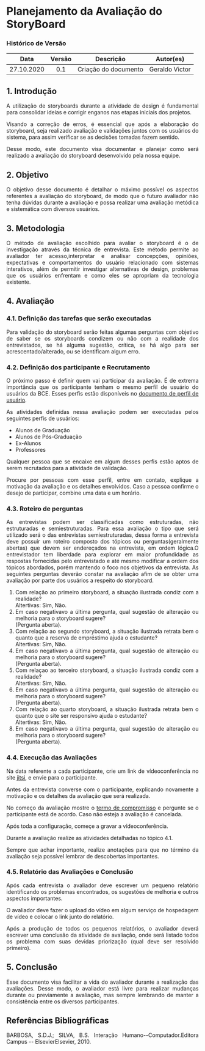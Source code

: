 # Planejamento da Avaliação do StoryBoard

### Histórico de Versão

|    Data    | Versão |      Descrição       |   Autor(es)    |
| :--------: | :----: | :------------------: | :------------: |
| 27.10.2020 |  0.1   | Criação do documento | Geraldo Victor |

<div align="justify">

## 1. Introdução

A utilização de storyboards durante a atividade de design é fundamental para consolidar ideias e corrigir enganos nas etapas iniciais dos projetos.

Visando a correção de erros, é essencial que após a elaboração do storyboard, seja realizado avaliação e validações juntos com os usuários do sistema, para assim verificar se as decisões tomadas fazem sentido.

Desse modo, este documento visa documentar e planejar como será realizado a avaliação do storyboard desenvolvido pela nossa equipe.

## 2. Objetivo

O objetivo desse documento é detalhar o máximo possível os aspectos referentes a avaliação do storyboard, de modo que o futuro avaliador não tenha dúvidas durante a avaliação e possa realizar uma avaliação metódica e sistemática com diversos usuários.

## 3. Metodologia

O método de avaliação escolhido para avaliar o storyboard é o de investigação através da técnica de entrevista. Este método permite ao avaliador ter acesso,interpretar e analisar concepções, opiniões, expectativas e comportamentos do usuário relacionado com sistemas interativos, além de permitir investigar alternativas de design, problemas que os usuários enfrentam e como eles se apropriam da tecnologia existente.

## 4. Avaliação

### 4.1. Definição das tarefas que serão executadas

Para validação do storyboard serão feitas algumas perguntas com objetivo de saber se os storyboards condizem ou não com a realidade dos entrevistados, se há alguma sugestão, crítica, se há algo para ser acrescentado/alterado, ou se identificam algum erro.

### 4.2. Definição dos participante e Recrutamento

O próximo passo é definir quem vai participar da avaliação. É de extrema importância que os participante tenham o mesmo perfil de usuário do usuários da BCE. Esses perfis estão disponíveis no [documento de perfil de usuário](pages/ponto_de_controle_2/perfil_usuario.md).

As atividades definidas nessa avaliação podem ser executadas pelos seguintes perfis de usuários:

- Alunos de Graduação
- Alunos de Pós-Graduação
- Ex-Alunos
- Professores

Qualquer pessoa que se encaixe em algum desses perfis estão aptos de serem recrutados para a atividade de validação.

Procure por pessoas com esse perfil, entre em contato, explique a motivação da avaliação e os detalhes envolvidos. Caso a pessoa confirme o desejo de participar, combine uma data e um horário.

### 4.3. Roteiro de perguntas

As entrevistas podem ser classificadas como estruturadas, não estruturadas e semiestruturadas. Para essa avaliação o tipo que será utilizado será o das entrevistas semiestruturadas, dessa forma a entrevista deve possuir um roteiro composto dos tópicos ou perguntas(geralmente abertas) que devem ser endereçados na entrevista, em ordem lógica.O entrevistador tem liberdade para explorar em maior profundidade as respostas fornecidas pelo entrevistado e até mesmo modificar a ordem dos tópicos abordados, porém mantendo o foco nos objetivos da entrevista. As seguintes perguntas deverão constar na avaliação afim de se obter uma avaliação por parte dos usuários a respeito do storyboard.

1. Com relação ao primeiro storyboard, a situação ilustrada condiz com a realidade? <br>Altertivas: Sim, Não.
2. Em caso negativavo a última pergunta, qual sugestão de alteração ou melhoria para o storyboard sugere?<br>(Pergunta aberta).
3. Com relação ao segundo storyboard, a situação ilustrada retrata bem o quanto que a reserva de empréstimo ajuda o estudante? <br>Altertivas: Sim, Não.
4. Em caso negativavo a última pergunta, qual sugestão de alteração ou melhoria para o storyboard sugere?<br>(Pergunta aberta).
5. Com relaçao ao terceiro storyboard, a situação ilustrada condiz com a realidade? <br>Altertivas: Sim, Não.
6. Em caso negativavo a última pergunta, qual sugestão de alteração ou melhoria para o storyboard sugere?<br>(Pergunta aberta).
7. Com relação ao quarto storyboard, a situação ilustrada retrata bem o quanto que o site ser responsivo ajuda o estudante? <br>Altertivas: Sim, Não.
8. Em caso negativavo a última pergunta, qual sugestão de alteração ou melhoria para o storyboard sugere?<br>(Pergunta aberta).

### 4.4. Execução das Avaliações

Na data referente a cada participante, crie um link de vídeoconferência no site [jitsi](https://meet.jit.si/), e envie para o participante.

Antes da entrevista converse com o participante, explicando novamente a motivação e os detalhes da avaliação que será realizada.

No começo da avaliação mostre o [termo de compromisso](/pages/ponto_de_controle_5/termo_de_consentimento.md) e pergunte se o participante está de acordo. Caso não esteja a avaliação é cancelada.

Após toda a configuração, começe a gravar a vídeoconferência.

Durante a avaliação realize as atividades detalhadas no tópico 4.1.

Sempre que achar importante, realize anotações para que no término da avaliação seja possível lembrar de descobertas importantes.

### 4.5. Relatório das Avaliações e Conclusão

Após cada entrevista o avaliador deve escrever um pequeno relatório identificando os problemas encontrados, os sugestões de melhoria e outros aspectos importantes.

O avaliador deve fazer o upload do vídeo em algum serviço de hospedagem de vídeo e colocar o link junto do relatório.

Após a produção de todos os pequenos relatórios, o avaliador deverá escrever uma conclusão da atividade de avaliação, onde será listado todos os problema com suas devidas priorização (qual deve ser resolvido primeiro).

## 5. Conclusão

Esse documento visa facilitar a vida do avaliador durante a realização das avaliações. Desse modo, o avaliador está livre para realizar mudanças durante ou previamente a avaliação, mas sempre lembrando de manter a consistência entre os diversos participantes.

## Referências Bibliográficas

BARBOSA, S.D.J.; SILVA, B.S. Interação Humano--Computador.Editora Campus -- ElsevierElsevier, 2010.

</div>
